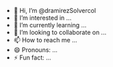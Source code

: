 - 👋 Hi, I’m @dramirezSolvercol
- 👀 I’m interested in ...
- 🌱 I’m currently learning ...
- 💞️ I’m looking to collaborate on ...
- 📫 How to reach me ...
- 😄 Pronouns: ...
- ⚡ Fun fact: ...

<!---
dramirezSolvercol/dramirezSolvercol is a ✨ special ✨ repository because its `README.md` (this file) appears on your GitHub profile.
You can click the Preview link to take a look at your changes.
--->
